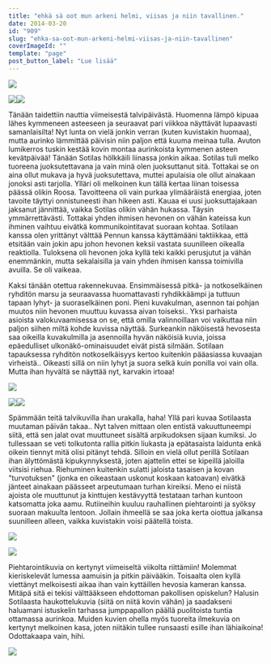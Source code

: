 ```yaml
---
title: "ehkä sä oot mun arkeni helmi, viisas ja niin tavallinen."
date: 2014-03-20
id: "909"
slug: "ehka-sa-oot-mun-arkeni-helmi-viisas-ja-niin-tavallinen"
coverImageId: ""
template: "page"
post_button_label: "Lue lisää"
---
```


[![](/images/IMG_0114_.png)](http://4.bp.blogspot.com/-dnEJaR2pCq0/UyrpRI0JKEI/AAAAAAAAIKM/0kRanrycIFk/s1600/IMG_0114_.png)

[![](/images/IMG_0159_.png)](http://1.bp.blogspot.com/-6rU-PnfieqQ/UyrpPg1VTZI/AAAAAAAAIKA/GP2DZ3ATozg/s1600/IMG_0159_.png)[![](/images/IMG_0037_.png)](http://4.bp.blogspot.com/-fp2P5i2ykDk/UyrpM6bSJGI/AAAAAAAAIJg/_EeZHxAk0xA/s1600/IMG_0037_.png)

Tänään taidettiin nauttia viimeisestä talvipäivästä. Huomenna lämpö kipuaa lähes kymmeneen asteeseen ja seuraavat pari viikkoa näyttävät lupaavasti samanlaisilta! Nyt lunta on vielä jonkin verran (kuten kuvistakin huomaa), mutta aurinko lämmittää päivisin niin paljon että kuuma meinaa tulla. Avuton lumikerros tuskin kestää kovin montaa aurinkoista kymmenen asteen kevätpäivää! Tänään Sotilas hölkkäili liinassa jonkin aikaa. Sotilas tuli melko tuoreena juoksutettavana ja vain minä olen juoksuttanut sitä. Tottakai se on aina ollut mukava ja hyvä juoksutettava, muttei apulaisia ole ollut ainakaan jonoksi asti tarjolla. Ylläri oli melkoinen kun tällä kertaa liinan toisessa päässä olikin Roosa. Tavoitteena oli vain purkaa ylimääräistä energiaa, joten tavoite täyttyi onnistuneesti ihan hikeen asti. Kauaa ei uusi juoksuttajakaan jaksanut jännittää, vaikka Sotilas olikin vähän hukassa. Täysin ymmärrettävästi. Tottakai yhden ihmisen hevonen on vähän kateissa kun ihminen vaihtuu eivätkä kommunikointitavat suoraan kohtaa. Sotilaan kanssa olen yrittänyt välttää Pennun kanssa käyttämääni taktiikkaa, että etsitään vain jokin apu johon hevonen keksii vastata suunilleen oikealla reaktiolla. Tuloksena oli hevonen joka kyllä teki kaikki perusjutut ja vähän enemmänkin, mutta sekalaisilla ja vain yhden ihmisen kanssa toimivilla avuilla. Se oli vaikeaa.

Kaksi tänään otettua rakennekuvaa. Ensimmäisessä pitkä- ja notkoselkäinen ryhditön marsu ja seuraavassa huomattavasti ryhdikkäämpi ja tuttuun tapaan lyhyt- ja suoraselkäinen poni. Pieni kuvakulman, asennon tai pohjan muutos niin hevonen muuttuu kuvassa aivan toiseksi.. Yksi parhaista asioista valokuvaamisessa on se, että omilla valinnoillaan voi vaikuttaa niin paljon siihen miltä kohde kuvissa näyttää. Surkeankin näköisestä hevosesta saa oikeilla kuvakulmilla ja asennoilla hyvän näköisiä kuvia, joissa epäedulliset ulkonäkö-ominaisuudet eivät pistä silmään. Sotilaan tapauksessa ryhditön notkoselkäisyys kertoo kuitenkin pääasiassa kuvaajan virheistä.. Oikeasti sillä on niin lyhyt ja suora selkä kuin ponilla voi vain olla. Mutta ihan hyvältä se näyttää nyt, karvakin irtoaa!

[![](/images/IMG_0020_.png)](http://4.bp.blogspot.com/-i0QWpopg44Q/UyrpNZrf1cI/AAAAAAAAIJo/-_OjS_v64aw/s1600/IMG_0020_.png)

[![](/images/IMG_0295i_.png)](http://4.bp.blogspot.com/-vDDanA_c-9A/UyrqABAcb-I/AAAAAAAAILI/pkPOQwNCUwM/s1600/IMG_0295i_.png)[![](/images/IMG_0296_.png)](http://4.bp.blogspot.com/-hSduCTzw7gc/Uyrp_6W8FKI/AAAAAAAAILE/sRvKg3QzTOY/s1600/IMG_0296_.png)

Spämmään teitä talvikuvilla ihan urakalla, haha! Yllä pari kuvaa Sotilaasta muutaman päivän takaa.. Nyt talven mittaan olen entistä vakuuttuneempi siitä, että sen jalat ovat muuttuneet sisältä arpikudoksen sijaan kumiksi. Jo tullessaan se veti tolkutonta rallia pitkin liukasta ja epätasaista laidunta enkä oikein tiennyt mitä olisi pitänyt tehdä. Silloin en vielä ollut perillä Sotilaan ihan älyttömästä kipukynnyksestä, joten ajattelin ettei se kipeillä jaloilla viitsisi riehua. Riehuminen kuitenkin sulatti jaloista tasaisen ja kovan "turvotuksen" (jonka en oikeastaan uskonut koskaan katoavan) eivätkä jänteet ainakaan päässeet arpeutumaan turhan kireiksi. Meno ei niistä ajoista ole muuttunut ja kinttujen kestävyyttä testataan tarhan kuntoon katsomatta joka aamu. Rutiineihin kuuluu rauhallinen piehtarointi ja syöksy suoraan makuulta lentoon. Jollain ihmeellä se saa joka kerta oiottua jalkansa suunilleen alleen, vaikka kuvistakin voisi päätellä toista.

[![](/images/IMG_0030_.png)](http://3.bp.blogspot.com/-ScGlPUpQA0Y/Uyrpr9BQlZI/AAAAAAAAIKk/GUhaj9cJkOE/s1600/IMG_0030_.png)

[![](/images/IMG_0292_.png)](http://4.bp.blogspot.com/-QbfcnPmQkv0/Uyrp_8ZCcHI/AAAAAAAAILA/j9rcFx3G4q8/s1600/IMG_0292_.png)

Piehtarointikuvia on kertynyt viimeiseltä viikolta riittämiin! Molemmat kieriskelevät lumessa aamuisin ja pitkin päivääkin. Toisaalta olen kyllä viettänyt melkoisesti aikaa ihan vain kyttäillen hevosia kameran kanssa. Mitäpä sitä ei tekisi välttääkseen ehdottoman pakollisen opiskelun? Halusin Sotilaasta haukottelukuvia (siitä on niitä kovin vähän) ja saadakseni haluamani istuskelin tarhassa jumppapallon päällä puolitoista tuntia ottamassa aurinkoa. Muiden kuvien ohella myös tuoreita ilmekuvia on kertynyt melkoinen kasa, joten niitäkin tullee runsaasti esille ihan lähiaikoina! Odottakaapa vain, hihi.

[![](/images/IMG_0156.JPG)](http://4.bp.blogspot.com/-Iz2_u81yLlE/Uyrptyf3NRI/AAAAAAAAIK0/RAsY9YAKIv4/s1600/IMG_0156.JPG)
